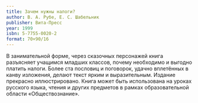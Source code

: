 ```yaml
---
title: Зачем нужны налоги?
author: В. А. Рубе, Е. С. Шабельник
publisher: Вита-Пресс
year: 1999
isbn: 5-7755-0020-2
format: 70×90/16
---
```


В занимательной форме, через сказочных персонажей книга разъясняет учащимся младших классов, почему необходимо и выгодно платить налоги.
Более ста пословиц и поговорок, удачно вплетённых в канву изложения, делают текст ярким и выразительным.
Издание прекрасно иллюстрировано.
Книга может быть использована на уроках русского языка, чтения и других предметов в рамках образовательной области «Обществознание».
